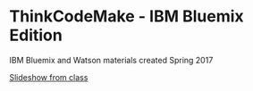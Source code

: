 # ThinkCodeMake - IBM Bluemix Edition
IBM Bluemix and Watson materials created Spring 2017

[Slideshow from class](https://docs.google.com/presentation/d/1-xWB29TnF3HMXgf8MtNjSo3VVCnPKUlgmD-1a_Ky7f4/edit?usp=sharing)
